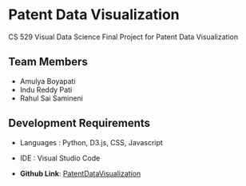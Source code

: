 # Patent Data Visualization
CS 529 Visual Data Science Final Project for Patent Data Visualization


## Team Members
+ Amulya Boyapati
+ Indu Reddy Pati
+ Rahul Sai Samineni


## Development Requirements
+ Languages : Python, D3.js, CSS, Javascript
+ IDE : Visual Studio Code

+ **Github Link**: [PatentDataVisualization](https://rahulsaisamineni.github.io/patentvisualizations.github.io/)
